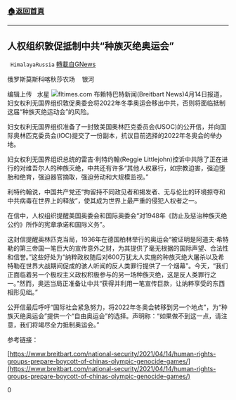 ###  [:house:返回首頁](https://github.com/ourhimalayas/txt)
---

## 人权组织敦促抵制中共“种族灭绝奥运会”
` HimalayaRussia` [轉載自GNews](https://gnews.org/zh-hans/1094742/)

俄罗斯莫斯科喀秋莎农场    银河

编辑上传   水星
![]()![](https://www.gnews.org/wp-content/uploads/2021/04/O-5.jpg)fltimes.com
布赖特巴特新闻(Breitbart News)4月14日报道，妇女权利无国界组织敦促奥委会将2022年冬季奥运会移出中共，否则将面临抵制这届“种族灭绝运动会”的风险。

妇女权利无国界组织准备了一封致美国奥林匹克委员会(USOC)的公开信，并向国际奥林匹克委员会(IOC)提交了一份副本，抗议目前选择的2022年冬奥会的举办地。

妇女权利无国界组织总统的雷吉·利特约翰(Reggie Littlejohn)控诉中共除了正在进行的对维吾尔人的种族灭绝，中共还有许多“其他人权暴行，如宗教迫害，强迫堕胎和绝育，强迫器官摘取，强迫劳动和大规模监视。”

利特约翰说，中国共产党还“拘留持不同政见者和揭发者、无与伦比的环境掠夺和中共病毒在世界上的释放”，使其成为世界上最严重的侵犯人权者之一。

在信中，人权组织提醒美国奥委会和国际奥委会“对1948年《防止及惩治种族灭绝公约》所作的宪章承诺和国际义务”。

这封信提醒奥林匹克当局，1936年在德国柏林举行的奥运会“被证明是阿道夫·希特勒的第三帝国一笔巨大的宣传意外之财，为其提供了毫无根据的国际声望、合法性和信誉。”这些好处为“纳粹政权随后对600万犹太人实施的种族灭绝大屠杀以及希特勒在世界大战期间促成的骇人听闻的反人类罪行提供了一个烟幕”。今天，“我们正面临着另一个极权主义政权积极参与的另一场种族灭绝，这是反人类罪行之一。”然而，奥运当局正准备让中共“获得并利用一笔宣传巨款，让纳粹享受的东西相形见绌。”

公开信最后呼吁“国际社会紧急努力，将2022年冬奥会转移到另一个地点”，为“种族灭绝奥运会”提供一个“自由奥运会”的选择。声明称：“如果做不到这一点，请注意，我们将竭尽全力抵制奥运会。”

参考链接：

[https://www.breitbart.com/national-security/2021/04/14/human-rights-groups-prepare-boycott-of-chinas-olympic-genocide-games/](https://www.breitbart.com/national-security/2021/04/14/human-rights-groups-prepare-boycott-of-chinas-olympic-genocide-games/)

0
